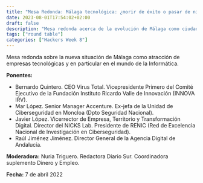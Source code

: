 ```yaml
---
title: "Mesa Redonda: Málaga tecnológica: ¿morir de éxito o pasar de nivel?"
date: 2023-08-01T17:54:02+02:00
draft: false
description: "Mesa redonda acerca de la evolución de Málaga como ciudad tecnológica"
tags: ["round table"]
categories: ["Hackers Week 8"]
---
```


Mesa redonda sobre la nueva situación de Málaga como atracción de empresas tecnológicas y en particular en el mundo de la Informática.

**Ponentes:**

- Bernardo Quintero. CEO Virus Total. Vicepresidente Primero del Comité Ejecutivo de la Fundación Instituto Ricardo Valle de Innovación (INNOVA IRV).
- Mar López. Senior Manager Accenture. Ex-jefa de la Unidad de Ciberseguridad en Moncloa (Dpto Seguridad Nacional). 
- Javier López. Vicerrector de Empresa, Territorio y Transformación Digital. Director del NICKS Lab. Presidente de RENIC (Red de Excelencia Nacional de Investigación en Ciberseguridad).
- Raúl Jiménez Jiménez. Director General de la Agencia Digital de Andalucía. 

**Moderadora:** Nuria Triguero. Redactora Diario Sur. Coordinadora suplemento Dinero y Empleo.

**Fecha:** 7 de abril 2022